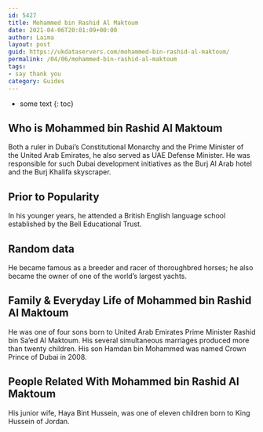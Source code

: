 ```yaml
---
id: 5427
title: Mohammed bin Rashid Al Maktoum
date: 2021-04-06T20:01:09+00:00
author: Laima
layout: post
guid: https://ukdataservers.com/mohammed-bin-rashid-al-maktoum/
permalink: /04/06/mohammed-bin-rashid-al-maktoum
tags:
- say thank you
category: Guides
---
```


* some text
{: toc}


## Who is Mohammed bin Rashid Al Maktoum
                  
                  
                  
Both a ruler in Dubai&#8217;s Constitutional Monarchy and the Prime Minister of the United Arab Emirates, he also served as UAE Defense Minister. He was responsible for such Dubai development initiatives as the Burj Al Arab hotel and the Burj Khalifa skyscraper.
                  
              
            
              
            
                
                
                
## Prior to Popularity
                  
                  
                  
In his younger years, he attended a British English language school established by the Bell Educational Trust.
                  
              
            
              
            
                
                
                
## Random data
                  
                  
                  
He became famous as a breeder and racer of thoroughbred horses; he also became the owner of one of the world&#8217;s largest yachts.
                  
              
            
              
            
                
                
                
## Family & Everyday Life of Mohammed bin Rashid Al Maktoum
                  
                  
                  
He was one of four sons born to United Arab Emirates Prime Minister Rashid bin Sa&#8217;ed Al Maktoum. His several simultaneous marriages produced more than twenty children. His son Hamdan bin Mohammed was named Crown Prince of Dubai in 2008.
                  
              
            
              
            
                
                
                
## People Related With Mohammed bin Rashid Al Maktoum
                  
                  
                  
His junior wife, Haya Bint Hussein, was one of eleven children born to King Hussein of Jordan.
                  
              
            
              
            
                
              
            
              
              
            
            
              
            
          
          
          